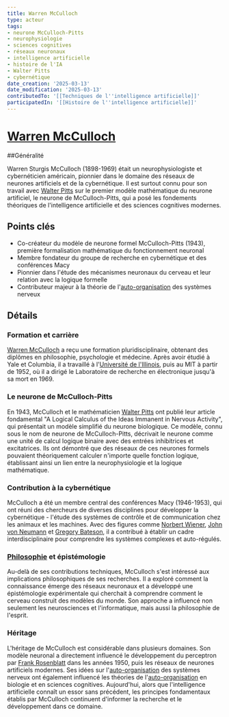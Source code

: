```yaml
---
title: Warren McCulloch
type: acteur
tags:
- neurone McCulloch-Pitts
- neurophysiologie
- sciences cognitives
- réseaux neuronaux
- intelligence artificielle
- histoire de l'IA
- Walter Pitts
- cybernétique
date_creation: '2025-03-13'
date_modification: '2025-03-13'
contributedTo: '[[Techniques de l''intelligence artificielle]]'
participatedIn: '[[Histoire de l''intelligence artificielle]]'
---
```

# [Warren McCulloch](https://fr.wikipedia.org/wiki/Warren_McCulloch)

##Généralité

Warren Sturgis McCulloch (1898-1969) était un neurophysiologiste et cybernéticien américain, pionnier dans le domaine des réseaux de neurones artificiels et de la cybernétique. Il est surtout connu pour son travail avec [Walter Pitts](https://fr.wikipedia.org/wiki/Walter_Pitts) sur le premier modèle mathématique du neurone artificiel, le neurone de McCulloch-Pitts, qui a posé les fondements théoriques de l'intelligence artificielle et des sciences cognitives modernes.

## Points clés

- Co-créateur du modèle de neurone formel McCulloch-Pitts (1943), première formalisation mathématique du fonctionnement neuronal
- Membre fondateur du groupe de recherche en cybernétique et des conférences Macy
- Pionnier dans l'étude des mécanismes neuronaux du cerveau et leur relation avec la logique formelle
- Contributeur majeur à la théorie de l'[auto-organisation](https://fr.wikipedia.org/wiki/auto-organisation) des systèmes nerveux

## Détails

### Formation et carrière

[Warren McCulloch](https://fr.wikipedia.org/wiki/Warren_McCulloch) a reçu une formation pluridisciplinaire, obtenant des diplômes en philosophie, psychologie et médecine. Après avoir étudié à Yale et Columbia, il a travaillé à l'[Université de l'Illinois](https://fr.wikipedia.org/wiki/Université_de_l'Illinois), puis au MIT à partir de 1952, où il a dirigé le Laboratoire de recherche en électronique jusqu'à sa mort en 1969.

### Le neurone de McCulloch-Pitts

En 1943, McCulloch et le mathématicien [Walter Pitts](https://fr.wikipedia.org/wiki/Walter_Pitts) ont publié leur article fondamental "A Logical Calculus of the Ideas Immanent in Nervous Activity", qui présentait un modèle simplifié du neurone biologique. Ce modèle, connu sous le nom de neurone de McCulloch-Pitts, décrivait le neurone comme une unité de calcul logique binaire avec des entrées inhibitrices et excitatrices. Ils ont démontré que des réseaux de ces neurones formels pouvaient théoriquement calculer n'importe quelle fonction logique, établissant ainsi un lien entre la neurophysiologie et la logique mathématique.

### Contribution à la cybernétique

McCulloch a été un membre central des conférences Macy (1946-1953), qui ont réuni des chercheurs de diverses disciplines pour développer la cybernétique - l'étude des systèmes de contrôle et de communication chez les animaux et les machines. Avec des figures comme [Norbert Wiener](https://fr.wikipedia.org/wiki/Norbert_Wiener), [John von Neumann](https://fr.wikipedia.org/wiki/John_von_Neumann) et [Gregory Bateson](https://fr.wikipedia.org/wiki/Gregory_Bateson), il a contribué à établir un cadre interdisciplinaire pour comprendre les systèmes complexes et auto-régulés.

### [Philosophie](https://fr.wikipedia.org/wiki/Philosophie) et épistémologie

Au-delà de ses contributions techniques, McCulloch s'est intéressé aux implications philosophiques de ses recherches. Il a exploré comment la connaissance émerge des réseaux neuronaux et a développé une épistémologie expérimentale qui cherchait à comprendre comment le cerveau construit des modèles du monde. Son approche a influencé non seulement les neurosciences et l'informatique, mais aussi la philosophie de l'esprit.

### Héritage

L'héritage de McCulloch est considérable dans plusieurs domaines. Son modèle neuronal a directement influencé le développement du perceptron par [Frank Rosenblatt](https://fr.wikipedia.org/wiki/Frank_Rosenblatt) dans les années 1950, puis les réseaux de neurones artificiels modernes. Ses idées sur l'[auto-organisation](https://fr.wikipedia.org/wiki/auto-organisation) des systèmes nerveux ont également influencé les théories de l'[auto-organisation](https://fr.wikipedia.org/wiki/auto-organisation) en biologie et en sciences cognitives. Aujourd'hui, alors que l'intelligence artificielle connaît un essor sans précédent, les principes fondamentaux établis par McCulloch continuent d'informer la recherche et le développement dans ce domaine.
